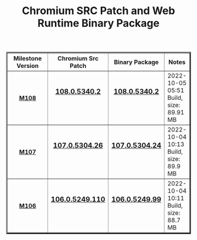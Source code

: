 
<h1 align=center>
	
 Chromium SRC Patch and Web Runtime Binary Package 
</h1>

<center>
        <table border="3" cellpadding="3">
            <thead>
                <tr>
                    <th width="25%"> <strong>Milestone Version</strong>
                    <th width="25%"> <strong>Chromium Src Patch</strong>
                    <th width="25%"> <strong>Binary Package</strong>
                    <th> <strong>Notes</strong>
               </tr>            
	<tbody>
                <tr>
                    <td width="20%">
                        <h4 align=center>
				
[M108](https://github.com/TangramDev/WebRT_M108/releases/tag/m108)
			</h4>
                    </td>
                    <td width="25%">
                        <h3 align=center><p>
			
[**108.0.5340.2**](https://github.com/TangramDev/WebRT_M108/releases/download/m108/ChromiumSrcPatch-108.0.5340.2-20221005050502.7z)</p>			
		     </h3>
                    </td>
                    <td width="25%">
                        <h3 align=center><p>
			
[**108.0.5340.2**](https://github.com/TangramDev/WebRT_M108/releases/download/m108/webrt_108.0.5340.2.7z)</p>			
		     </h3>
                    </td>
                    <td >
		        2022-10-05 05:51 Build, size: 89.91 MB
                    </td>
                <tr>
                    <td width="20%">
                        <h4 align=center>
				
[M107](https://github.com/TangramDev/WebRT_M107/releases/tag/M107)
			</h4>
                    </td>
                    <td width="25%">
                        <h3 align=center><p>
			
[**107.0.5304.26**](https://github.com/TangramDev/WebRT_M107/releases/download/M107/ChromiumSrcPatch-107.0.5304.26-20221005090141.7z)</p>			
		     </h3>
                    </td>
		    <td width="25%">
                        <h3 align=center><p>
			
[**107.0.5304.24**](https://github.com/TangramDev/WebRT_M107/releases/download/M107/webrt_107.0.5304.24.7z)</p>			
		     </h3>
                    </td>
                    <td >
		        2022-10-04 10:13 Build, size: 89.9 MB
                    </td>
                <tr>
                    <td width="20%">
                        <h4 align=center>
				
[M106](https://github.com/TangramDev/WebRT_M106/releases/tag/M106)
			</h4>
                    </td>
                    <td width="25%">
                        <h3 align=center><p>
			
[**106.0.5249.110**](https://github.com/TangramDev/WebRT_M106/releases/download/M106/ChromiumSrcPatch-106.0.5249.110-20221005082004.7z)</p>			
		     </h3>
                    </td>
                    <td width="25%">
                        <h3 align=center><p>
			
[**106.0.5249.99**](https://github.com/TangramDev/WebRT_M106/releases/download/M106/webrt_106.0.5249.99.7z)</p>			
		     </h3>
                    </td>
                    <td>
		        2022-10-04 10:11 Build, size: 88.7 MB
                    </td>
		</tbody>	  
        </table>
</center>

